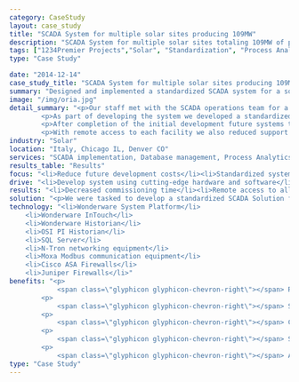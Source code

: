 ```yaml
---
category: CaseStudy
layout: case_study
title: "SCADA System for multiple solar sites producing 109MW"
description: "SCADA System for multiple solar sites totaling 109MW of power output."
tags: ["1234Premier Projects","Solar", "Standardization", "Process Analytics","Database Management", "Process Historian","Remote Support","HMI/PLC", "SCADA", "Process Control"]
type: "Case Study"

date: "2014-12-14"
case_study_title: "SCADA System for multiple solar sites producing 109MW"
summary: "Designed and implemented a standardized SCADA system for a solar power generation company put into use at multiple facilities generating 109MW of total power."
image: "/img/oria.jpg"
detail_summary: "<p>Our staff met with the SCADA operations team for a large solar power provider to discuss a standardized system built using Wonderware System Platform. The goal was to build objects for the various pieces of equipment at a solar plant, inverters, breakers, power meters, etc., to enable rapid deployment of SCADA systems for new facilities.</p>
		<p>As part of developing the system we developed a standardized naming convention for the facilities and all of the datapoints to allow a script to populate a centralized OSI PI Historian with data from each facility.</p>
		<p>After completion of the initial development future systems took less time as the SCADA system was built using existing objects and commissioning was basically complete after I/O and communication verifications.</p>
		<p>With remote access to each facility we also reduced support time and costs by allowing our staff to login to each system to make any neccessary modifications, including updating older facilities with any objects developed for newer facilities.</p>"
industry: "Solar"
location: "Italy, Chicago IL, Denver CO"
services: "SCADA implementation, Database management, Process Analytics"
results_table: "Results"
focus: "<li>Reduce future development costs</li><li>Standardized systems</li><li>Automated data analysis</li>"
drive: "<li>Develop system using cutting-edge hardware and software</li><li>Implement system and train personnel on its operation</li><li>Reduce overhead costs for data analysis</li>"
results: "<li>Decreased commissioning time</li><li>Remote access to all facilities</li><li>Increased data visibility</li>"
solution: "<p>We were tasked to develop a standardized SCADA Solution for a leading solar power provider. They had advanced data reporting and analytics requirements, a need for remote monitoring and management of their facilities, and wanted to reduce commission times on new facilities due to a period of rapid growth.</p><p>We worked with their data management team to define naming conventions and develop a standard set of data points to be used across various types of solar generation equipment. This included interfaces to power meters in different countries with different utility reporting requirements.</p><p>After developing the SCADA system and implementing it at each of the facilities the plant operators were able to use a familiar interface at each facility to monitor and control power generation remotely.</p><p>Data from each facility was automatically sent to their corporate level OSI PI Historian along with reports for daily generation, system alarms and upsets, as well as operator logs for each facility.</p>"
technology: "<li>Wonderware System Platform</li>
	<li>Wonderware InTouch</li>
	<li>Wonderware Historian</li>
	<li>OSI PI Historian</li>
	<li>SQL Server</li>
	<li>N-Tron networking equipment</li>
	<li>Moxa Modbus communication equipment</li>
	<li>Cisco ASA Firewalls</li>
	<li>Juniper Firewalls</li>"
benefits: "<p>
	        <span class=\"glyphicon glyphicon-chevron-right\"></span> Reduced development time for future plants</p>
	    <p>
	     	<span class=\"glyphicon glyphicon-chevron-right\"></span> Standardized graphics, data structures and network topologies reduced maintenance and training requirements for future plants</p>
	    <p>
	        <span class=\"glyphicon glyphicon-chevron-right\"></span> Changes to the system at newer facilities could easily be pushed out to all existing facilities</p>
	    <p>
			<span class=\"glyphicon glyphicon-chevron-right\"></span> Systems could be operated and maintained remotely</p>
		<p>
			<span class=\"glyphicon glyphicon-chevron-right\"></span> Automated reporting for power production, billing and plant performance including alarms</p>"
type: "Case Study"
---
```



